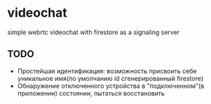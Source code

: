 # videochat
simple webrtc videochat with firestore as a signaling server

## TODO

+ Простейшая идентификация: возможность присвоить себе уникальное имя(по умолчанию id сгенерированный firestore)
+ Обнаружение отключенного устройства в "подключенном"(в приложении) состоянии, пытаться восстановить